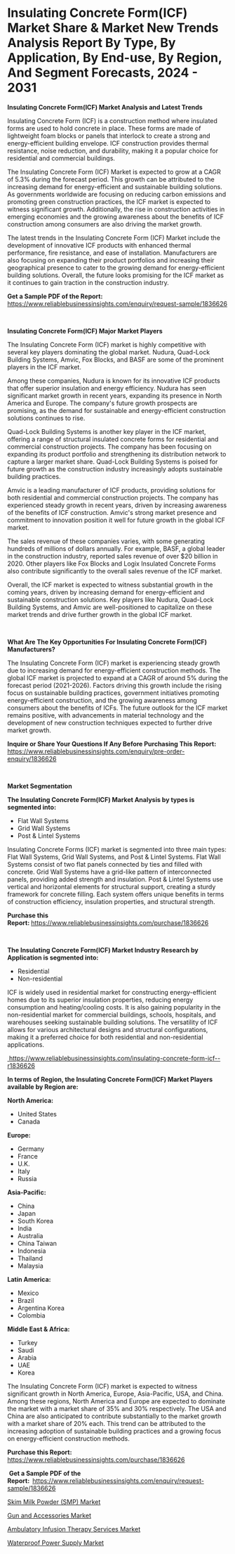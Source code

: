 <p><h1>Insulating Concrete Form(ICF) Market Share & Market New Trends Analysis Report By Type, By Application, By End-use, By Region, And Segment Forecasts, 2024 - 2031</h1></p><p><strong>Insulating Concrete Form(ICF) Market Analysis and Latest Trends</strong></p>
<p><p>Insulating Concrete Form (ICF) is a construction method where insulated forms are used to hold concrete in place. These forms are made of lightweight foam blocks or panels that interlock to create a strong and energy-efficient building envelope. ICF construction provides thermal resistance, noise reduction, and durability, making it a popular choice for residential and commercial buildings.</p><p>The Insulating Concrete Form (ICF) Market is expected to grow at a CAGR of 5.3% during the forecast period. This growth can be attributed to the increasing demand for energy-efficient and sustainable building solutions. As governments worldwide are focusing on reducing carbon emissions and promoting green construction practices, the ICF market is expected to witness significant growth. Additionally, the rise in construction activities in emerging economies and the growing awareness about the benefits of ICF construction among consumers are also driving the market growth.</p><p>The latest trends in the Insulating Concrete Form (ICF) Market include the development of innovative ICF products with enhanced thermal performance, fire resistance, and ease of installation. Manufacturers are also focusing on expanding their product portfolios and increasing their geographical presence to cater to the growing demand for energy-efficient building solutions. Overall, the future looks promising for the ICF market as it continues to gain traction in the construction industry.</p></p>
<p><strong>Get a Sample PDF of the Report:&nbsp;</strong> <a href="https://www.reliablebusinessinsights.com/enquiry/request-sample/1836626">https://www.reliablebusinessinsights.com/enquiry/request-sample/1836626</a></p>
<p>&nbsp;</p>
<p><strong>Insulating Concrete Form(ICF) Major Market Players</strong></p>
<p><p>The Insulating Concrete Form (ICF) market is highly competitive with several key players dominating the global market. Nudura, Quad-Lock Building Systems, Amvic, Fox Blocks, and BASF are some of the prominent players in the ICF market.</p><p>Among these companies, Nudura is known for its innovative ICF products that offer superior insulation and energy efficiency. Nudura has seen significant market growth in recent years, expanding its presence in North America and Europe. The company's future growth prospects are promising, as the demand for sustainable and energy-efficient construction solutions continues to rise.</p><p>Quad-Lock Building Systems is another key player in the ICF market, offering a range of structural insulated concrete forms for residential and commercial construction projects. The company has been focusing on expanding its product portfolio and strengthening its distribution network to capture a larger market share. Quad-Lock Building Systems is poised for future growth as the construction industry increasingly adopts sustainable building practices.</p><p>Amvic is a leading manufacturer of ICF products, providing solutions for both residential and commercial construction projects. The company has experienced steady growth in recent years, driven by increasing awareness of the benefits of ICF construction. Amvic's strong market presence and commitment to innovation position it well for future growth in the global ICF market.</p><p>The sales revenue of these companies varies, with some generating hundreds of millions of dollars annually. For example, BASF, a global leader in the construction industry, reported sales revenue of over $20 billion in 2020. Other players like Fox Blocks and Logix Insulated Concrete Forms also contribute significantly to the overall sales revenue of the ICF market.</p><p>Overall, the ICF market is expected to witness substantial growth in the coming years, driven by increasing demand for energy-efficient and sustainable construction solutions. Key players like Nudura, Quad-Lock Building Systems, and Amvic are well-positioned to capitalize on these market trends and drive further growth in the global ICF market.</p></p>
<p>&nbsp;</p>
<p><strong>What Are The Key Opportunities For Insulating Concrete Form(ICF) Manufacturers?</strong></p>
<p><p>The Insulating Concrete Form (ICF) market is experiencing steady growth due to increasing demand for energy-efficient construction methods. The global ICF market is projected to expand at a CAGR of around 5% during the forecast period (2021-2026). Factors driving this growth include the rising focus on sustainable building practices, government initiatives promoting energy-efficient construction, and the growing awareness among consumers about the benefits of ICFs. The future outlook for the ICF market remains positive, with advancements in material technology and the development of new construction techniques expected to further drive market growth.</p></p>
<p><strong>Inquire or Share Your Questions If Any Before Purchasing This Report:</strong> <a href="https://www.reliablebusinessinsights.com/enquiry/pre-order-enquiry/1836626">https://www.reliablebusinessinsights.com/enquiry/pre-order-enquiry/1836626</a></p>
<p>&nbsp;</p>
<p><strong>Market Segmentation</strong></p>
<p><strong>The Insulating Concrete Form(ICF) Market Analysis by types is segmented into:</strong></p>
<p><ul><li>Flat Wall Systems</li><li>Grid Wall Systems</li><li>Post & Lintel Systems</li></ul></p>
<p><p>Insulating Concrete Forms (ICF) market is segmented into three main types: Flat Wall Systems, Grid Wall Systems, and Post & Lintel Systems. Flat Wall Systems consist of two flat panels connected by ties and filled with concrete. Grid Wall Systems have a grid-like pattern of interconnected panels, providing added strength and insulation. Post & Lintel Systems use vertical and horizontal elements for structural support, creating a sturdy framework for concrete filling. Each system offers unique benefits in terms of construction efficiency, insulation properties, and structural strength.</p></p>
<p><strong>Purchase this Report:&nbsp;</strong><a href="https://www.reliablebusinessinsights.com/purchase/1836626">https://www.reliablebusinessinsights.com/purchase/1836626</a></p>
<p>&nbsp;</p>
<p><strong>The Insulating Concrete Form(ICF) Market Industry Research by Application is segmented into:</strong></p>
<p><ul><li>Residential</li><li>Non-residential</li></ul></p>
<p><p>ICF is widely used in residential market for constructing energy-efficient homes due to its superior insulation properties, reducing energy consumption and heating/cooling costs. It is also gaining popularity in the non-residential market for commercial buildings, schools, hospitals, and warehouses seeking sustainable building solutions. The versatility of ICF allows for various architectural designs and structural configurations, making it a preferred choice for both residential and non-residential applications.</p></p>
<p><a href="https://www.reliablebusinessinsights.com/insulating-concrete-form-icf--r1836626">&nbsp;https://www.reliablebusinessinsights.com/insulating-concrete-form-icf--r1836626</a></p>
<p><strong>In terms of Region, the Insulating Concrete Form(ICF) Market Players available by Region are:</strong></p>
<p>
    <p> <strong> North America: </strong>
        <ul>
            <li>United States</li>
            <li>Canada</li>
        </ul>
        </p> 
    <p> <strong> Europe: </strong>
        <ul>
            <li>Germany</li>
            <li>France</li>
            <li>U.K.</li>
            <li>Italy</li>
            <li>Russia</li>
        </ul>
        </p> 
    <p> <strong> Asia-Pacific: </strong>
        <ul>
            <li>China</li>
            <li>Japan</li>
            <li>South Korea</li>
            <li>India</li>
            <li>Australia</li>
            <li>China Taiwan</li>
            <li>Indonesia</li>
            <li>Thailand</li>
            <li>Malaysia</li>
        </ul>
        </p> 
    <p> <strong> Latin America: </strong>
        <ul>
            <li>Mexico</li>
            <li>Brazil</li>
            <li>Argentina Korea</li>
            <li>Colombia</li>
        </ul>
        </p> 
    <p> <strong> Middle East & Africa: </strong>
        <ul>
            <li>Turkey</li>
            <li>Saudi</li>
            <li>Arabia</li>
            <li>UAE</li>
            <li>Korea</li>
        </ul>
    </p>
    </p>
<p><p>The Insulating Concrete Form (ICF) market is expected to witness significant growth in North America, Europe, Asia-Pacific, USA, and China. Among these regions, North America and Europe are expected to dominate the market with a market share of 35% and 30% respectively. The USA and China are also anticipated to contribute substantially to the market growth with a market share of 20% each. This trend can be attributed to the increasing adoption of sustainable building practices and a growing focus on energy-efficient construction methods.</p></p>
<p><strong>Purchase this Report: </strong><a href="https://www.reliablebusinessinsights.com/purchase/1836626">https://www.reliablebusinessinsights.com/purchase/1836626</a></p>
<p>&nbsp;<strong>Get a Sample PDF of the Report:&nbsp;&nbsp;</strong><a href="https://www.reliablebusinessinsights.com/enquiry/request-sample/1836626">https://www.reliablebusinessinsights.com/enquiry/request-sample/1836626</a></p>
<p><strong></strong></p>
<p><p><a href="https://github.com/smithy59/Market-Research-Report-List-1/blob/main/skim-milk-powder-smp-market.md">Skim Milk Powder (SMP) Market</a></p><p><a href="https://www.linkedin.com/pulse/gun-accessories-market-size-growing-cagr-95-report-covers-jauke">Gun and Accessories Market</a></p><p><a href="https://www.linkedin.com/pulse/emerging-trends-ambulatory-infusion-therapy-services-market-kmqge">Ambulatory Infusion Therapy Services Market</a></p><p><a href="https://github.com/neilMartin36/Market-Research-Report-List-1/blob/main/waterproof-power-supply-market.md">Waterproof Power Supply Market</a></p></p>